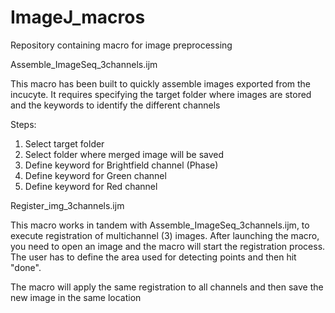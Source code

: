 # ImageJ_macros
Repository containing macro for image preprocessing

Assemble_ImageSeq_3channels.ijm

This macro has been built to quickly assemble images exported from the incucyte.
It requires specifying the target folder where images are stored and the keywords 
to identify the different channels

Steps:
1. Select target folder
2. Select folder where merged image will be saved
3. Define keyword for Brightfield channel (Phase)
4. Define keyword for Green channel
5. Define keyword for Red channel


Register_img_3channels.ijm 

This macro works in tandem with Assemble_ImageSeq_3channels.ijm, to execute
registration of multichannel (3) images. After launching the macro, you
need to open an image and the macro will start the registration process. 
The user has to define the area used for detecting points and then hit "done".

The macro will apply the same registration to all channels and then save the
new image in the same location
